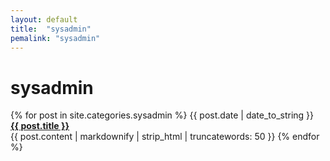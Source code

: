 ```yaml
---
layout: default
title:  "sysadmin"
pemalink: "sysadmin"
---
```

# sysadmin

{% for post in site.categories.sysadmin %}
 <span>{{ post.date | date_to_string }}</span> &nbsp; <b><a href="{{ post.url }}">{{ post.title }}</a></b><br>{{ post.content | markdownify | strip_html | truncatewords: 50 }}
{% endfor %}